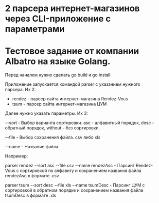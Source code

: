 # 2 парсера интернет-магазинов через CLI-приложение с параметрами

# Тестовое задание от компании Albatro на языке Golang.

Перед началом нужно сделать go build и go install

Приложение запускается командой parser с указанием нужного парсера. Их 2:

- rendez - парсер сайта интернет-магазина Rendez-Vous
- tsum - парсер сайта интернет-магазина ЦУМ

Далее нужно указать параметры. Их 3:

--sort - Выбор варианта сортировки. asc - алфавитный порядок, desc - обратный порядок, without - без сортировки.

--file - Выбор сохранения файла. csv либо xls

--name - Название файла.

Например:

parser rendez --sort asc --file csv --name rendezAsc - Парсинг Rendez-Vous с сортировкой по алфавиту и сохранением названия файла rendezAsc в формате .csv

parser tsum --sort desc --file xls --name tsumDesc - Парсинг ЦУМ с сортировкой в обратном порядке и сохранением названия файла tsumDesc в формате .xls

